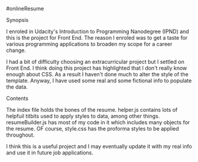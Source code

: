 #onlineResume

Synopsis

I enroled in Udacity's Introduction to Programming Nanodegree (IPND) and this is the project for Front End. The reason I enroled was to get a taste for various programming applications to broaden my scope for a career change.

I had a bit of difficulty choosing an extracurricular project but I settled on Front End. I think doing this project has highlighted that I don't really know enough about CSS. As a result I haven't done much to alter the style of the template. Anyway, I have used some real and some fictional info to populate the data.

Contents

The index file holds the bones of the resume. helper.js contains lots of helpfuil titbits used to apply styles to data, among other things. resumeBuilder.js has most of my code in it which includes many objects for the resume. OF course, style.css has the proforma styles to be applied throughout.

I think this is a useful project and I may eventually update it with my real info and use it in future job applications.
